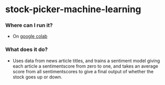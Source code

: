 # stock-picker-machine-learning

### Where can I run it?
* On [google colab](https://colab.research.google.com/drive/1R4l_DjHPPNvUS7OHZ1hU1AbboQ6pB4KQ?usp=sharing)

### What does it do?
* Uses data from news article titles, and trains a sentiment model giving each article a sentimentscore from zero to one, and takes an average score from all sentimentscores to give a final output of whether the stock goes up or down.
